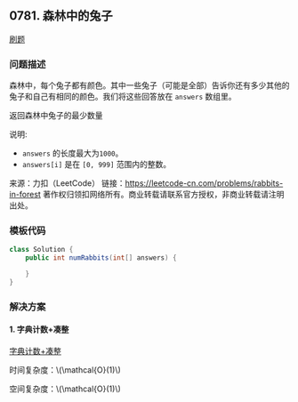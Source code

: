 <script src="https://cdn.bootcss.com/mathjax/2.7.7/MathJax.js?config=TeX-AMS-MML_HTMLorMML"></script>

## 0781. 森林中的兔子

[刷题](qu0781/solu/Solution.java)

### 问题描述

森林中，每个兔子都有颜色。其中一些兔子（可能是全部）告诉你还有多少其他的兔子和自己有相同的颜色。我们将这些回答放在 `answers` 数组里。

返回森林中兔子的最少数量

说明:

* `answers` 的长度最大为`1000`。
* `answers[i]` 是在 `[0, 999]` 范围内的整数。

来源：力扣（LeetCode）
链接：https://leetcode-cn.com/problems/rabbits-in-forest
著作权归领扣网络所有。商业转载请联系官方授权，非商业转载请注明出处。

### 模板代码

``` java
class Solution {
    public int numRabbits(int[] answers) {

    }
}
```

### 解决方案

#### 1. 字典计数+凑整

[字典计数+凑整](qu0781/solu1/Solution.java)

时间复杂度：\\(\mathcal{O}(1)\\)

空间复杂度：\\(\mathcal{O}(1)\\)

